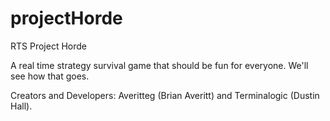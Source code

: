 # projectHorde
RTS Project Horde

A real time strategy survival game that should be fun for everyone. We'll see how that goes. 

Creators and Developers: Averitteg (Brian Averitt) and Terminalogic (Dustin Hall). 
